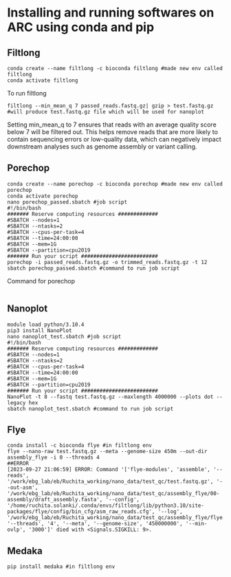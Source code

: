 # Installing and running softwares on ARC using conda and pip
## Filtlong
```
conda create --name filtlong -c bioconda filtlong #made new env called filtlong
conda activate filtlong
```
To run filtlong
```
filtlong --min_mean_q 7 passed_reads.fastq.gz| gzip > test.fastq.gz #will produce test.fastq.gz file which will be used for nanoplot
```
Setting min_mean_q to 7 ensures that reads with an average quality score below 7 will be filtered out. This helps remove reads that are more
likely to contain sequencing errors or low-quality data, which can negatively impact downstream analyses such as genome assembly or variant
calling.
## Porechop
```
conda create --name porechop -c bioconda porechop #made new env called porechop
conda activate porechop
nano porechop_passed.sbatch #job script
#!/bin/bash
####### Reserve computing resources #############
#SBATCH --nodes=1
#SBATCH --ntasks=2
#SBATCH --cpus-per-task=4
#SBATCH --time=24:00:00
#SBATCH --mem=1G
#SBATCH --partition=cpu2019
####### Run your script #########################
porechop -i passed_reads.fastq.gz -o trimmed_reads.fastq.gz -t 12
sbatch porechop_passed.sbatch #command to run job script
```
Command for porechop
```

```
## Nanoplot
```
module load python/3.10.4
pip3 install NanoPlot
nano nanoplot_test.sbatch #job script
#!/bin/bash
####### Reserve computing resources #############
#SBATCH --nodes=1
#SBATCH --ntasks=2
#SBATCH --cpus-per-task=4
#SBATCH --time=24:00:00
#SBATCH --mem=1G
#SBATCH --partition=cpu2019
####### Run your script #########################
NanoPlot -t 8 --fastq test.fastq.gz --maxlength 4000000 --plots dot --legacy hex
sbatch nanoplot_test.sbatch #command to run job script
```
## Flye
```
conda install -c bioconda flye #in filtlong env
flye --nano-raw test.fastq.gz --meta --genome-size 450m --out-dir assembly_flye -i 0 --threads 4
##ERROR 
[2023-09-27 21:06:59] ERROR: Command '['flye-modules', 'assemble', '--reads', '/work/ebg_lab/eb/Ruchita_working/nano_data/test_qc/test.fastq.gz', '--out-asm', '/work/ebg_lab/eb/Ruchita_working/nano_data/test_qc/assembly_flye/00-assembly/draft_assembly.fasta', '--config', '/home/ruchita.solanki/.conda/envs/filtlong/lib/python3.10/site-packages/flye/config/bin_cfg/asm_raw_reads.cfg', '--log', '/work/ebg_lab/eb/Ruchita_working/nano_data/test_qc/assembly_flye/flye.log', '--threads', '4', '--meta', '--genome-size', '450000000', '--min-ovlp', '3000']' died with <Signals.SIGKILL: 9>.
```
## Medaka
```
pip install medaka #in filtlong env
```
